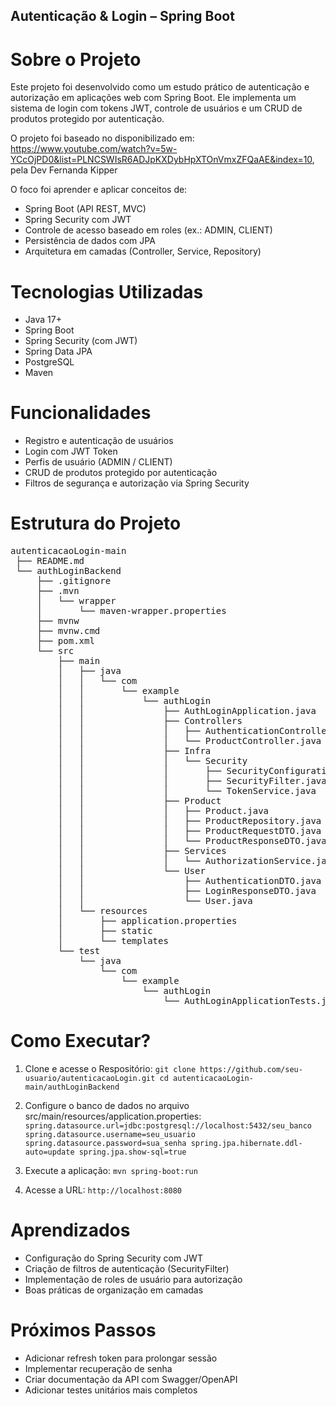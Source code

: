 ## Autenticação & Login – Spring Boot

# Sobre o Projeto

Este projeto foi desenvolvido como um estudo prático de autenticação e autorização em aplicações web com Spring Boot.
Ele implementa um sistema de login com tokens JWT, controle de usuários e um CRUD de produtos protegido por autenticação.

O projeto foi baseado no disponibilizado em: https://www.youtube.com/watch?v=5w-YCcOjPD0&list=PLNCSWIsR6ADJpKXDybHpXTOnVmxZFQaAE&index=10, pela Dev Fernanda Kipper

O foco foi aprender e aplicar conceitos de:
- Spring Boot (API REST, MVC)
- Spring Security com JWT
- Controle de acesso baseado em roles (ex.: ADMIN, CLIENT)
- Persistência de dados com JPA
- Arquitetura em camadas (Controller, Service, Repository)

# Tecnologias Utilizadas

- Java 17+
- Spring Boot
- Spring Security (com JWT)
- Spring Data JPA
- PostgreSQL
- Maven

# Funcionalidades 
- Registro e autenticação de usuários
- Login com JWT Token
- Perfis de usuário (ADMIN / CLIENT)
- CRUD de produtos protegido por autenticação
- Filtros de segurança e autorização via Spring Security

# Estrutura do Projeto
<pre markdown="1">
autenticacaoLogin-main
 ├── README.md
 └── authLoginBackend
     ├── .gitignore
     ├── .mvn
     │   └── wrapper
     │       └── maven-wrapper.properties
     ├── mvnw
     ├── mvnw.cmd
     ├── pom.xml
     └── src
         ├── main
         │   ├── java
         │   │   └── com
         │   │       └── example
         │   │           └── authLogin
         │   │               ├── AuthLoginApplication.java
         │   │               ├── Controllers
         │   │               │   ├── AuthenticationController.java
         │   │               │   └── ProductController.java
         │   │               ├── Infra
         │   │               │   └── Security
         │   │               │       ├── SecurityConfigurations.java
         │   │               │       ├── SecurityFilter.java
         │   │               │       └── TokenService.java
         │   │               ├── Product
         │   │               │   ├── Product.java
         │   │               │   ├── ProductRepository.java
         │   │               │   ├── ProductRequestDTO.java
         │   │               │   └── ProductResponseDTO.java
         │   │               ├── Services
         │   │               │   └── AuthorizationService.java
         │   │               └── User
         │   │                   ├── AuthenticationDTO.java
         │   │                   ├── LoginResponseDTO.java
         │   │                   └── User.java
         │   └── resources
         │       ├── application.properties
         │       ├── static
         │       └── templates
         └── test
             └── java
                 └── com
                     └── example
                         └── authLogin
                             └── AuthLoginApplicationTests.java
</pre>

# Como Executar?
1. Clone e acesse o Respositório:
`
git clone https://github.com/seu-usuario/autenticacaoLogin.git
cd autenticacaoLogin-main/authLoginBackend
`

2. Configure o banco de dados no arquivo src/main/resources/application.properties:
`
spring.datasource.url=jdbc:postgresql://localhost:5432/seu_banco
spring.datasource.username=seu_usuario
spring.datasource.password=sua_senha
spring.jpa.hibernate.ddl-auto=update
spring.jpa.show-sql=true
`
3. Execute a aplicação:
`
mvn spring-boot:run
`

4. Acesse a URL:
`
http://localhost:8080
`

# Aprendizados
- Configuração do Spring Security com JWT
- Criação de filtros de autenticação (SecurityFilter)
- Implementação de roles de usuário para autorização
- Boas práticas de organização em camadas

# Próximos Passos
- Adicionar refresh token para prolongar sessão
- Implementar recuperação de senha
- Criar documentação da API com Swagger/OpenAPI
- Adicionar testes unitários mais completos
